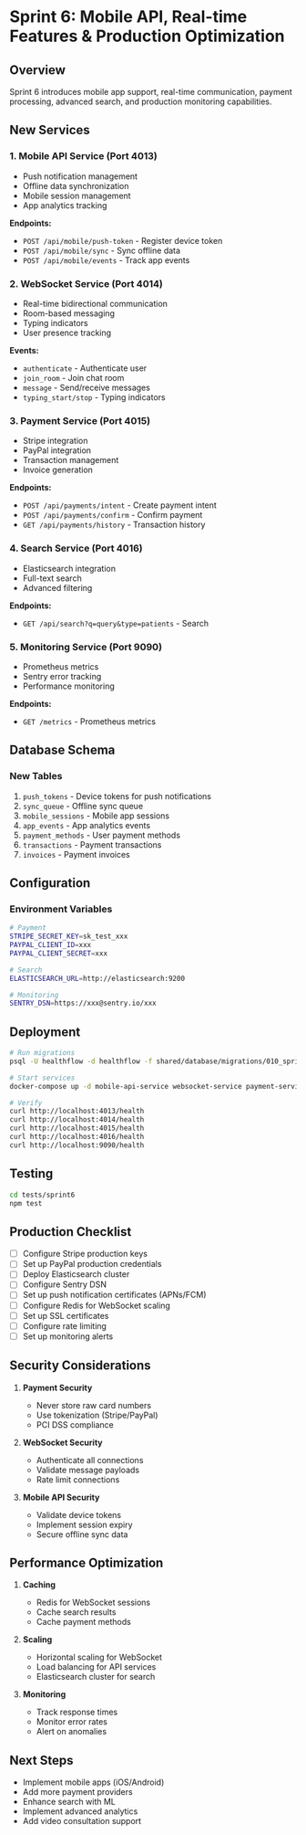 # Sprint 6: Mobile API, Real-time Features & Production Optimization

## Overview
Sprint 6 introduces mobile app support, real-time communication, payment processing, advanced search, and production monitoring capabilities.

## New Services

### 1. Mobile API Service (Port 4013)
- Push notification management
- Offline data synchronization
- Mobile session management
- App analytics tracking

**Endpoints:**
- `POST /api/mobile/push-token` - Register device token
- `POST /api/mobile/sync` - Sync offline data
- `POST /api/mobile/events` - Track app events

### 2. WebSocket Service (Port 4014)
- Real-time bidirectional communication
- Room-based messaging
- Typing indicators
- User presence tracking

**Events:**
- `authenticate` - Authenticate user
- `join_room` - Join chat room
- `message` - Send/receive messages
- `typing_start/stop` - Typing indicators

### 3. Payment Service (Port 4015)
- Stripe integration
- PayPal integration
- Transaction management
- Invoice generation

**Endpoints:**
- `POST /api/payments/intent` - Create payment intent
- `POST /api/payments/confirm` - Confirm payment
- `GET /api/payments/history` - Transaction history

### 4. Search Service (Port 4016)
- Elasticsearch integration
- Full-text search
- Advanced filtering

**Endpoints:**
- `GET /api/search?q=query&type=patients` - Search

### 5. Monitoring Service (Port 9090)
- Prometheus metrics
- Sentry error tracking
- Performance monitoring

**Endpoints:**
- `GET /metrics` - Prometheus metrics

## Database Schema

### New Tables
1. `push_tokens` - Device tokens for push notifications
2. `sync_queue` - Offline sync queue
3. `mobile_sessions` - Mobile app sessions
4. `app_events` - App analytics events
5. `payment_methods` - User payment methods
6. `transactions` - Payment transactions
7. `invoices` - Payment invoices

## Configuration

### Environment Variables
```bash
# Payment
STRIPE_SECRET_KEY=sk_test_xxx
PAYPAL_CLIENT_ID=xxx
PAYPAL_CLIENT_SECRET=xxx

# Search
ELASTICSEARCH_URL=http://elasticsearch:9200

# Monitoring
SENTRY_DSN=https://xxx@sentry.io/xxx
```

## Deployment

```bash
# Run migrations
psql -U healthflow -d healthflow -f shared/database/migrations/010_sprint6_mobile_payment.sql

# Start services
docker-compose up -d mobile-api-service websocket-service payment-service search-service monitoring-service

# Verify
curl http://localhost:4013/health
curl http://localhost:4014/health
curl http://localhost:4015/health
curl http://localhost:4016/health
curl http://localhost:9090/health
```

## Testing

```bash
cd tests/sprint6
npm test
```

## Production Checklist

- [ ] Configure Stripe production keys
- [ ] Set up PayPal production credentials
- [ ] Deploy Elasticsearch cluster
- [ ] Configure Sentry DSN
- [ ] Set up push notification certificates (APNs/FCM)
- [ ] Configure Redis for WebSocket scaling
- [ ] Set up SSL certificates
- [ ] Configure rate limiting
- [ ] Set up monitoring alerts

## Security Considerations

1. **Payment Security**
   - Never store raw card numbers
   - Use tokenization (Stripe/PayPal)
   - PCI DSS compliance

2. **WebSocket Security**
   - Authenticate all connections
   - Validate message payloads
   - Rate limit connections

3. **Mobile API Security**
   - Validate device tokens
   - Implement session expiry
   - Secure offline sync data

## Performance Optimization

1. **Caching**
   - Redis for WebSocket sessions
   - Cache search results
   - Cache payment methods

2. **Scaling**
   - Horizontal scaling for WebSocket
   - Load balancing for API services
   - Elasticsearch cluster for search

3. **Monitoring**
   - Track response times
   - Monitor error rates
   - Alert on anomalies

## Next Steps

- Implement mobile apps (iOS/Android)
- Add more payment providers
- Enhance search with ML
- Implement advanced analytics
- Add video consultation support
